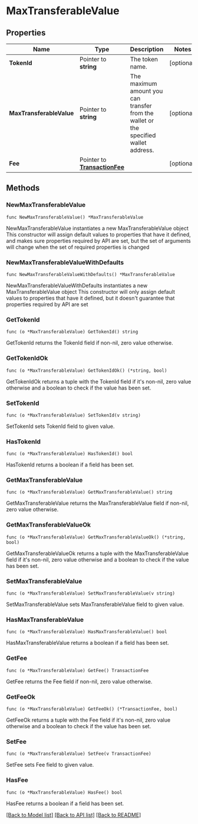 # MaxTransferableValue

## Properties

Name | Type | Description | Notes
------------ | ------------- | ------------- | -------------
**TokenId** | Pointer to **string** | The token name. | [optional] 
**MaxTransferableValue** | Pointer to **string** | The maximum amount you can transfer from the wallet or the specified wallet address. | [optional] 
**Fee** | Pointer to [**TransactionFee**](TransactionFee.md) |  | [optional] 

## Methods

### NewMaxTransferableValue

`func NewMaxTransferableValue() *MaxTransferableValue`

NewMaxTransferableValue instantiates a new MaxTransferableValue object
This constructor will assign default values to properties that have it defined,
and makes sure properties required by API are set, but the set of arguments
will change when the set of required properties is changed

### NewMaxTransferableValueWithDefaults

`func NewMaxTransferableValueWithDefaults() *MaxTransferableValue`

NewMaxTransferableValueWithDefaults instantiates a new MaxTransferableValue object
This constructor will only assign default values to properties that have it defined,
but it doesn't guarantee that properties required by API are set

### GetTokenId

`func (o *MaxTransferableValue) GetTokenId() string`

GetTokenId returns the TokenId field if non-nil, zero value otherwise.

### GetTokenIdOk

`func (o *MaxTransferableValue) GetTokenIdOk() (*string, bool)`

GetTokenIdOk returns a tuple with the TokenId field if it's non-nil, zero value otherwise
and a boolean to check if the value has been set.

### SetTokenId

`func (o *MaxTransferableValue) SetTokenId(v string)`

SetTokenId sets TokenId field to given value.

### HasTokenId

`func (o *MaxTransferableValue) HasTokenId() bool`

HasTokenId returns a boolean if a field has been set.

### GetMaxTransferableValue

`func (o *MaxTransferableValue) GetMaxTransferableValue() string`

GetMaxTransferableValue returns the MaxTransferableValue field if non-nil, zero value otherwise.

### GetMaxTransferableValueOk

`func (o *MaxTransferableValue) GetMaxTransferableValueOk() (*string, bool)`

GetMaxTransferableValueOk returns a tuple with the MaxTransferableValue field if it's non-nil, zero value otherwise
and a boolean to check if the value has been set.

### SetMaxTransferableValue

`func (o *MaxTransferableValue) SetMaxTransferableValue(v string)`

SetMaxTransferableValue sets MaxTransferableValue field to given value.

### HasMaxTransferableValue

`func (o *MaxTransferableValue) HasMaxTransferableValue() bool`

HasMaxTransferableValue returns a boolean if a field has been set.

### GetFee

`func (o *MaxTransferableValue) GetFee() TransactionFee`

GetFee returns the Fee field if non-nil, zero value otherwise.

### GetFeeOk

`func (o *MaxTransferableValue) GetFeeOk() (*TransactionFee, bool)`

GetFeeOk returns a tuple with the Fee field if it's non-nil, zero value otherwise
and a boolean to check if the value has been set.

### SetFee

`func (o *MaxTransferableValue) SetFee(v TransactionFee)`

SetFee sets Fee field to given value.

### HasFee

`func (o *MaxTransferableValue) HasFee() bool`

HasFee returns a boolean if a field has been set.


[[Back to Model list]](../README.md#documentation-for-models) [[Back to API list]](../README.md#documentation-for-api-endpoints) [[Back to README]](../README.md)


